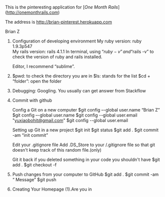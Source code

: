 ﻿
This is the pinteresting application for 
[*One Month Rails*] (http://onemonthrails.com)

The address is http://brian-pinterest.herokuapp.com


Brian Z



1. Configuration of developing environment
   My ruby version: ruby 1.9.3p547	
   My rails version: rails 4.1.1
   In terminal, using “$ruby -v”  and “$rails -v” to check the version of ruby and      rails installed.

   Editor, I recommend “sublime”.

2. $pwd: to check the directory you are in
   $ls: stands for the list
   $cd + “folder”: open the folder

3. Debugging: Googling.
   You usually can get answer from Stackflow

4. Commit with github
   
   Config a Git on a new computer
	$git config –-global user.name “Brian Z” 
   	$git config –-global user.name
   	$git config --global user.email "yuxiaobohit@gmail.com"
   	$git config --global user.email

   Setting up Git in a new project
	$git init
	$git status
	$git add .
	$git commit -am “init commit”

   Edit your .gitignore file
	Add .DS_Store to your /.gitignore file so that git doesn't keep track of this random file.(only)

   Git it back if you deleted something in your code you shouldn't have
	$git add .
	$git checkout -f

5. Push changes from your computer to GitHub
	$git add .
	$git commit -am “	Message”
	$git push

6. Creating Your Homepage
	(1).Are you in 


